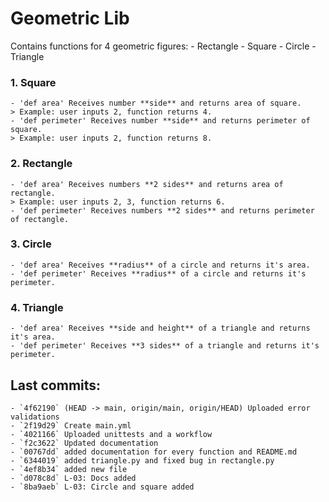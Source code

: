 # Geometric Lib
Contains functions for 4 geometric figures:
    - Rectangle
    - Square
    - Circle
    - Triangle
    
### 1. Square
    - 'def area' Receives number **side** and returns area of square.
    > Example: user inputs 2, function returns 4.
    - 'def perimeter' Receives number **side** and returns perimeter of square. 
    > Example: user inputs 2, function returns 8.

### 2. Rectangle
    - 'def area' Receives numbers **2 sides** and returns area of rectangle.
    > Example: user inputs 2, 3, function returns 6.
    - 'def perimeter' Receives numbers **2 sides** and returns perimeter of rectangle.
    
### 3. Circle
    - 'def area' Receives **radius** of a circle and returns it's area.
    - 'def perimeter' Receives **radius** of a circle and returns it's perimeter.
    
### 4. Triangle
    - 'def area' Receives **side and height** of a triangle and returns it's area.
    - 'def perimeter' Receives **3 sides** of a triangle and returns it's perimeter.

## Last commits:
    - `4f62190` (HEAD -> main, origin/main, origin/HEAD) Uploaded error validations
    - `2f19d29` Create main.yml
    - `4021166` Uploaded unittests and a workflow
    - `f2c3622` Updated documentation
    - `00767dd` added documentation for every function and README.md
    - `6344019` added triangle.py and fixed bug in rectangle.py
    - `4ef8b34` added new file
    - `d078c8d` L-03: Docs added
    - `8ba9aeb` L-03: Circle and square added
    

